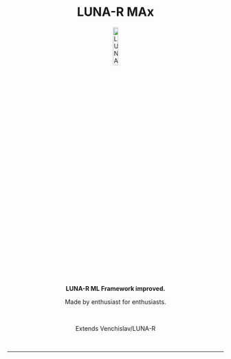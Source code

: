 <h1  align="center"  id="title">LUNA-R MAx</h1>

  

  

  

<a  href="https://lunarml.tilda.ws/"><p  align="center"><img  src="https://i.ibb.co/tQ9JDTs/Removal-633.png"  alt="LUNA-R MAX"  width=15%></p></a>

  

  

  

**<p id="description"  align='center'>LUNA-R ML Framework improved.</p>**

  

  

  

<p  id="description"  align='center'>Made by enthusiast for enthusiasts.</p><br>

  

  

<p  align='center'>Extends Venchislav/LUNA-R</p><br>

___

  

